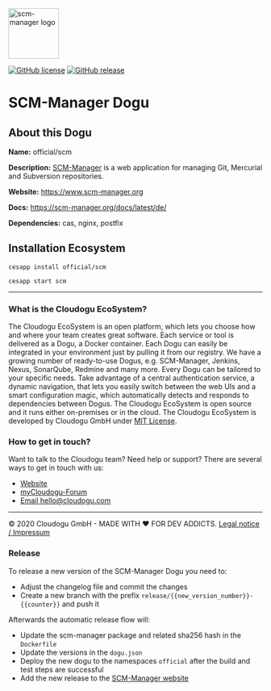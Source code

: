 <img src="https://cloudogu.com/images/dogus/scm-manager.png" alt="scm-manager logo" height="100px">


[![GitHub license](https://img.shields.io/github/license/cloudogu/scm.svg)](https://github.com/cloudogu/scm/blob/develop/LICENSE)
[![GitHub release](https://img.shields.io/github/release/cloudogu/scm.svg)](https://github.com/cloudogu/scm/releases)

# SCM-Manager Dogu

## About this Dogu

**Name:** official/scm

**Description:** [SCM-Manager](https://www.scm-manager.org/) is a web application for managing Git, Mercurial and Subversion repositories.

**Website:** https://www.scm-manager.org

**Docs:** https://scm-manager.org/docs/latest/de/

**Dependencies:** cas, nginx, postfix

## Installation Ecosystem
```
cesapp install official/scm

cesapp start scm
```

---
### What is the Cloudogu EcoSystem?
The Cloudogu EcoSystem is an open platform, which lets you choose how and where your team creates great software. Each service or tool is delivered as a Dogu, a Docker container. Each Dogu can easily be integrated in your environment just by pulling it from our registry. We have a growing number of ready-to-use Dogus, e.g. SCM-Manager, Jenkins, Nexus, SonarQube, Redmine and many more. Every Dogu can be tailored to your specific needs. Take advantage of a central authentication service, a dynamic navigation, that lets you easily switch between the web UIs and a smart configuration magic, which automatically detects and responds to dependencies between Dogus. The Cloudogu EcoSystem is open source and it runs either on-premises or in the cloud. The Cloudogu EcoSystem is developed by Cloudogu GmbH under [MIT License](https://cloudogu.com/license.html).

### How to get in touch?
Want to talk to the Cloudogu team? Need help or support? There are several ways to get in touch with us:

* [Website](https://cloudogu.com)
* [myCloudogu-Forum](https://forum.cloudogu.com/topic/34?ctx=1)
* [Email hello@cloudogu.com](mailto:hello@cloudogu.com)

---
&copy; 2020 Cloudogu GmbH - MADE WITH :heart:&nbsp;FOR DEV ADDICTS. [Legal notice / Impressum](https://cloudogu.com/imprint.html)


### Release
To release a new version of the SCM-Manager Dogu you need to:
- Adjust the changelog file and commit the changes
- Create a new branch with the prefix `release/{{new_version_number}}-{{counter}}` and push it

Afterwards the automatic release flow will:
- Update the scm-manager package and related sha256 hash in the `Dockerfile`
- Update the versions in the `dogu.json`
- Deploy the new dogu to the namespaces `official` after the build and test steps are successful
- Add the new release to the [SCM-Manager website](https://scm-manager.org/download/#ces)